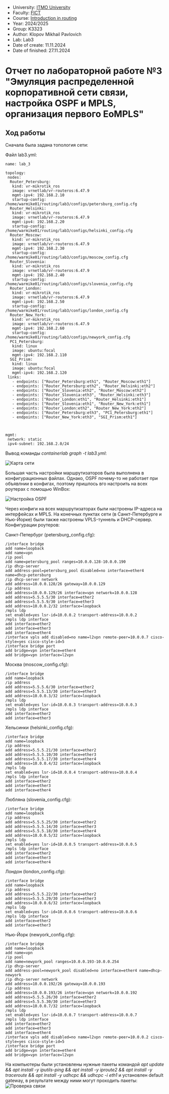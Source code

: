 - University: [ITMO University](https://itmo.ru/ru/)
- Faculty: [FICT](https://fict.itmo.ru)
- Course: [Introduction in routing](https://github.com/itmo-ict-faculty/introduction-in-routing)
- Year: 2024/2025
- Group: K3323
- Author: Klopov Mikhail Pavlovich
- Lab: Lab3
- Date of create: 11.11.2024
- Date of finished: 27.11.2024

# Отчет по лабораторной работе №3 "Эмуляция распределенной корпоративной сети связи, настройка OSPF и MPLS, организация первого EoMPLS"

## Ход работы

Сначала была задана топология сети:

Файл lab3.yml:
```
name: lab_3

topology:
 nodes:
  Router_Petersburg:
   kind: vr-mikrotik_ros
   image: vrnetlab/vr-routeros:6.47.9
   mgmt-ipv4: 192.168.2.10
   startup-config: /home/warmike01/routing/lab3/configs/petersburg_config.cfg   
  Router_Helsinki:
   kind: vr-mikrotik_ros
   image: vrnetlab/vr-routeros:6.47.9
   mgmt-ipv4: 192.168.2.20
   startup-config: /home/warmike01/routing/lab3/configs/helsinki_config.cfg    
  Router_Moscow:
   kind: vr-mikrotik_ros
   image: vrnetlab/vr-routeros:6.47.9
   mgmt-ipv4: 192.168.2.30
   startup-config: /home/warmike01/routing/lab3/configs/moscow_config.cfg     
  Router_Slovenia:
   kind: vr-mikrotik_ros
   image: vrnetlab/vr-routeros:6.47.9
   mgmt-ipv4: 192.168.2.40
   startup-config: /home/warmike01/routing/lab3/configs/slovenia_config.cfg         
  Router_London:
   kind: vr-mikrotik_ros
   image: vrnetlab/vr-routeros:6.47.9
   mgmt-ipv4: 192.168.2.50
   startup-config: /home/warmike01/routing/lab3/configs/london_config.cfg   
  Router_New_York:
   kind: vr-mikrotik_ros
   image: vrnetlab/vr-routeros:6.47.9
   mgmt-ipv4: 192.168.2.60
   startup-config: /home/warmike01/routing/lab3/configs/newyork_config.cfg       
  PC1_Petersburg:
   kind: linux
   image: ubuntu:focal
   mgmt-ipv4: 192.168.2.110  
  SGI_Prism:
   kind: linux
   image: ubuntu:focal
   mgmt-ipv4: 192.168.2.120     
 links:
   - endpoints: ["Router_Petersburg:eth1", "Router_Moscow:eth1"]
   - endpoints: ["Router_Petersburg:eth2", "Router_Helsinki:eth2"]
   - endpoints: ["Router_Slovenia:eth2", "Router_Moscow:eth2"]
   - endpoints: ["Router_Slovenia:eth3", "Router_Helsinki:eth3"]
   - endpoints: ["Router_London:eth1", "Router_Helsinki:eth1"]
   - endpoints: ["Router_Slovenia:eth1", "Router_New_York:eth1"]
   - endpoints: ["Router_London:eth2", "Router_New_York:eth2"]
   - endpoints: ["Router_Petersburg:eth3", "PC1_Petersburg:eth1"]
   - endpoints: ["Router_New_York:eth3", "SGI_Prism:eth1"]
   
   

mgmt:
 network: static
 ipv4-subnet: 192.168.2.0/24
```
Вывод команды *containerlab graph -t lab3.yml*:

![Карта сети](https://raw.githubusercontent.com/warmike01/2024_2025-introduction_in_routing-k3323-klopov-m-p/refs/heads/master/lab3/Screenshot%20from%202024-12-13%2016-04-11.png)

Большая часть настройки маршрутизаторов была выполнена в конфигурационных файлах. Однако, OSPF почему-то не работает при объявлнии в конфигах, поэтому пришлось вго настроить на всех роутерах с помощью WinBox:

![Настройка OSPF](https://raw.githubusercontent.com/warmike01/2024_2025-introduction_in_routing-k3323-klopov-m-p/refs/heads/master/lab3/Screenshot%20from%202024-12-11%2023-54-51.png)

Через конфиги на всех маршрутизаторах были настроены IP-адреса на интерфейсах и MPLS. На конечных пунктах сети (в Санкт-Петербурге и Нью-Йорке) были также настроены VPLS-туннель и DHCP-сервер. Конфигурации роутеров:

Санкт-Петербург (petersburg_config.cfg):

```
/interface bridge
add name=loopback
add name=vpn
/ip pool
add name=petersburg_pool ranges=10.0.0.128-10.0.0.190
/ip dhcp-server
add address-pool=petersburg_pool disabled=no interface=ether4 name=dhcp-petersburg
/ip dhcp-server network
add address=10.0.0.128/26 gateway=10.0.0.129
/ip address
add address=10.0.0.129/26 interface=vpn network=10.0.0.128
add address=5.5.5.5/30 interface=ether2
add address=5.5.5.9/30 interface=ether3 
add address=10.0.0.2/32 interface=loopback
/mpls ldp
set enabled=yes lsr-id=10.0.0.2 transport-address=10.0.0.2
/mpls ldp interface
add interface=ether2
add interface=ether3
add interface=ether4
/interface vpls add disabled=no name=l2vpn remote-peer=10.0.0.7 cisco-style=yes cisco-style-id=5
/interface bridge port
add bridge=vpn interface=ether4
add bridge=vpn interface=l2vpn
```

Москва (moscow_config.cfg):

```
/interface bridge
add name=loopback
/ip address
add address=5.5.5.6/30 interface=ether2 
add address=5.5.5.13/30 interface=ether3
add address=10.0.0.3/32 interface=loopback
/mpls ldp
set enabled=yes lsr-id=10.0.0.3 transport-address=10.0.0.3
/mpls ldp interface
add interface=ether2
add interface=ether3
```
Хельсинки (helsinki_config.cfg):

```
/interface bridge
add name=loopback
/ip address
add address=5.5.5.21/30 interface=ether2
add address=5.5.5.10/30 interface=ether3
add address=5.5.5.17/30 interface=ether4 
add address=10.0.0.4/32 interface=loopback
/mpls ldp
set enabled=yes lsr-id=10.0.0.4 transport-address=10.0.0.4
/mpls ldp interface
add interface=ether2
add interface=ether3
add interface=ether4
```
Любляна (slovenia_config.cfg):

```
/interface bridge
add name=loopback
/ip address
add address=5.5.5.25/30 interface=ether2
add address=5.5.5.14/30 interface=ether3
add address=5.5.5.18/30 interface=ether4 
add address=10.0.0.5/32 interface=loopback
/mpls ldp
set enabled=yes lsr-id=10.0.0.5 transport-address=10.0.0.5
/mpls ldp interface
add interface=ether2
add interface=ether3
add interface=ether4
```
Лондон (london_config.cfg):

```
/interface bridge
add name=loopback
/ip address
add address=5.5.5.22/30 interface=ether2
add address=5.5.5.29/30 interface=ether3
add address=10.0.0.6/32 interface=loopback
/mpls ldp
set enabled=yes lsr-id=10.0.0.6 transport-address=10.0.0.6
/mpls ldp interface
add interface=ether2
add interface=ether3
```
Нью-Йорк (newyork_config.cfg):

```
/interface bridge
add name=loopback
add name=vpn
/ip pool
add name=newyork_pool ranges=10.0.0.193-10.0.0.254
/ip dhcp-server
add address-pool=newyork_pool disabled=no interface=ether4 name=dhcp-newyork
/ip dhcp-server network
add address=10.0.0.192/26 gateway=10.0.0.193
/ip address
add address=10.0.0.193/26 interface=vpn network=10.0.0.192
add address=5.5.5.26/30 interface=ether2
add address=5.5.5.30/30 interface=ether3
add address=10.0.0.7/32 interface=loopback
/mpls ldp
set enabled=yes lsr-id=10.0.0.7 transport-address=10.0.0.7
/mpls ldp interface
add interface=ether2
add interface=ether3
add interface=ether4
/interface vpls add disabled=no name=l2vpn remote-peer=10.0.0.2 cisco-style=yes cisco-style-id=5
/interface bridge port
add bridge=vpn interface=ether4
add bridge=vpn interface=l2vpn
```
На компьютеры были установлены нужные пакеты командой *apt update && apt install -y iputils-ping && apt install -y iproute2 && apt install -y traceroute && apt install -y udhcpc && udhcpc -i eth1* и установлен default gateway, в результате между ними могут проходить пакеты:
![Проверка связи](https://raw.githubusercontent.com/warmike01/2024_2025-introduction_in_routing-k3323-klopov-m-p/refs/heads/master/lab3/Screenshot%20from%202024-12-13%2018-47-05.png)
